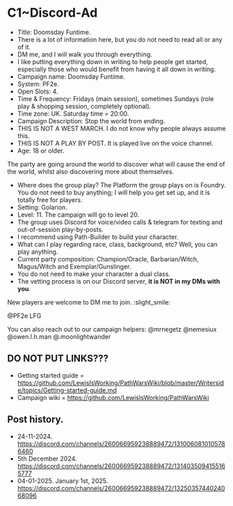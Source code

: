 # C1~Discord-Ad

- Title: Doomsday Funtime.
- There is a lot of information here, but you do not need to read all or any of it. 
- DM me, and I will walk you through everything.
- I like putting everything down in writing to help people get started, especially those who would benefit from having it all down in writing.
- Campaign name: Doomsday Funtime.
- System: PF2e.
- Open Slots: 4.
- Time & Frequency: Fridays (main session), sometimes Sundays (role play & shopping session, completely optional).
- Time zone: UK. Saturday time = 20:00.
- Campaign Description: Stop the world from ending.
- THIS IS NOT A WEST MARCH. I do not know why people always assume this.
- THIS IS NOT A PLAY BY POST. It is played live on the voice channel.
- Age: 18 or older.

The party are going around the world to discover what will cause the end of the world, whilst also discovering more about themselves.

- Where does the group play?
  The Platform the group plays on is Foundry.
  You do not need to buy anything; I will 
  help you get set up, and it is totally free for players.
- Setting: Golarion.
- Level: 11. The campaign will go to level 20.
- The group uses Discord for voice/video calls & telegram for texting and out-of-session play-by-posts.
- I recommend using Path-Builder to build your character.
- What can I play regarding race, class, background, etc? Well, you can play anything.
- Current party composition: Champion/Oracle, Barbarian/Witch, Magus/Witch and Exemplar/Gunslinger.
- You do not need to make your character a dual class.
- The vetting process is on our Discord server, **it is NOT in my DMs with you**.

New players are welcome to DM me to join.
:slight_smile:

@PF2e LFG

You can also reach out to our campaign helpers:
@mrnegetz
@nemesiux
@owen.l.h.man
@.moonlightwander

## DO NOT PUT LINKS???

- Getting started guide = https://github.com/LewisIsWorking/PathWarsWiki/blob/master/Writerside/topics/Getting-started-guide.md
- Campaign wiki = https://github.com/LewisIsWorking/PathWarsWiki

## Post history.

- 24-11-2024. https://discord.com/channels/260066959238889472/1310060810105786460
- 5th December 2024. https://discord.com/channels/260066959238889472/1314035094155165777
- 04-01-2025. January 1st, 2025. https://discord.com/channels/260066959238889472/1325035744024068096
